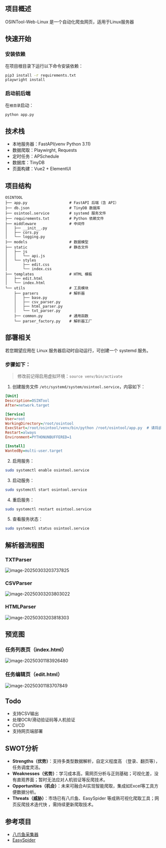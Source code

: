 ## 项目概述
OSINTool-Web-Linux 是一个自动化爬虫网页，适用于Linux服务器


## 快速开始

### 安装依赖

在项目根目录下运行以下命令安装依赖：

```bash
pip3 install -r requirements.txt
playwright install
```

### 启动前后端

在`根目录`启动：

```bash
python app.py
```

## 技术栈
- 本地服务器：FastAPI(venv Python 3.11)
- 数据爬取：Playwirght, Requests
- 定时任务：APSchedule
- 数据库：TinyDB
- 页面构建：Vue2 + ElementUI

## 项目结构

```
OSINTOOL
├── app.py                   # FastAPI 后端（含 API）
├── db.json                  # TinyDB 数据库
├── osintool.service         # systemd 服务文件
├── requirements.txt         # Python 依赖文件
├── middleware               # 中间件
│   ├── __init__.py
│   ├── cors.py
│   └── logging.py
├── models                   # 数据模型
├── static                   # 静态文件
│   ├── js
│   │   └── api.js
│   └── styles
│       ├── edit.css
│       └── index.css
├── templates                # HTML 模板
│   ├── edit.html
│   └── index.html
└── utils                    # 工具模块
    ├── parsers              # 解析器
    │   ├── base.py
    │   ├── csv_parser.py
    │   ├── html_parser.py
    │   └── txt_parser.py
    ├── common.py            # 通用函数
    └── parser_factory.py    # 解析器工厂
```

## 部署相关

若您期望应用在 Linux 服务器启动时自动运行，可创建一个 systemd 服务。

### 步骤如下：
> 修改前记得启用虚拟环境：`source venv/bin/activate`
1. 创建服务文件 `/etc/systemd/system/osintool.service`，内容如下：
```ini
[Unit]
Description=OSINTool
After=network.target

[Service]
User=root
WorkingDirectory=/root/osintool
ExecStart=/root/osintool/venv/bin/python /root/osintool/app.py  # 请将此处修改为 python 和 app.py 的实际位置
Restart=always
Environment=PYTHONUNBUFFERED=1

[Install]
WantedBy=multi-user.target
```
2. 启用服务：
```bash
sudo systemctl enable osintool.service
```
3. 启动服务：
```bash
sudo systemctl start osintool.service
```
4. 重启服务：
```bash
sudo systemctl restart osintool.service
```
5. 查看服务状态：
```bash
sudo systemctl status osintool.service
```

## 解析器流程图

### TXTParser

![image-20250303203737825](https://djchan-xyz.pages.dev/file/AgACAgUAAyEGAASJIjr1AAICiGfFoxi3bIdwvIiU94eog5ZbiCJeAAL1wzEb3fAwVtcmLMAcq5nmAQADAgADeQADNgQ.png)

### CSVParser

![image-20250303203803022](https://djchan-xyz.pages.dev/file/AgACAgUAAyEGAASJIjr1AAICiWfFoxqbPOEoQK6CWQAB1IGh73xkhAAC9sMxG93wMFaYhIPtx2weqQEAAwIAA3kAAzYE.png)

### HTMLParser

![image-20250303203818303](https://djchan-xyz.pages.dev/file/AgACAgUAAyEGAASJIjr1AAICimfFoxzLLYq7shI0c8LBIn8n1p5WAAL3wzEb3fAwVmpaMTByYxv2AQADAgADeQADNgQ.png)

## 预览图

### 任务列表页（index.html）

![image-20250301183926480](https://djchan-xyz.pages.dev/file/AgACAgUAAyEGAASJIjr1AAICh2fC4-HOyqgoF9BA7GQzpsEpu2L0AAI3wTEb6_wYVsDmm7bD_FC7AQADAgADdwADNgQ.png)

### 任务编辑页（edit.html）

![image-20250301183707849](https://djchan-xyz.pages.dev/file/AgACAgUAAyEGAASJIjr1AAIChmfC41tJdUTdt5uvGi1PxAxR2Ce1AAI1wTEb6_wYVtBNUuqQoP4PAQADAgADdwADNgQ.png)


## Todo

- 支持CSV输出
- 处理OCR/滑动验证码等人机验证
- CI/CD
- 支持网页端部署



## SWOT分析

- **Strengths（优势）**：支持多类型数据解析，自定义程度高 （登录、翻页等），任务调度灵活。
- **Weaknesses（劣势）**：学习成本高，需网页分析与正则基础；可视化差，没有直观界面；暂时无法应对人机验证等反爬技术。
- **Opportunities（机会）**：未来可融合AI实现智能爬取，集成如Excel等工具方便数据分析。
- **Threats（威胁）**：市场已有八爪鱼、EasySpider 等成熟可视化爬取工具；网页反爬技术迭代快 ，需持续更新爬取技术。



## 参考项目
- [八爪鱼采集器](https://www.bazhuayu.com/)
- [EasySpider](https://www.easyspider.net/)
